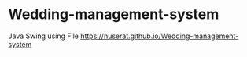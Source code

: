 # Wedding-management-system
Java Swing using File
     https://nuserat.github.io/Wedding-management-system
